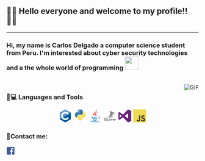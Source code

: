     
## 👨‍💻 Hello everyone and welcome to my profile!! 👨‍💻
---
### Hi, my name is Carlos Delgado a computer science student from Peru. I'm interested about cyber security technologies and a the whole world of programming <img src="https://media.giphy.com/media/LmNwrBhejkK9EFP504/giphy.gif" width="35" height="35" />
<!--<a href="https://www.instagram.com/singer_brijesh_dhanani">
  <img align="left" alt="Brijesh Dhanani" width="22px" src="https://cdn.jsdelivr.net/npm/simple-icons@v3/icons/instagram.svg" />
</a>-->
</br>
<img align="right" alt="GIF" src="https://media.giphy.com/media/mtTAzUebNBD6Prz3Sk/giphy.gif" />

### 📒💻 Languages and Tools

<p align="center">
 <a href="https://github.com/cedelgadosalazar"><img src="https://github.com/cedelgadosalazar/cedelgadosalazar/blob/master/c/c-original.svg" height="35px" style="vertical-align:top margin:6px 4px"/></a>
 <a href="https://github.com/cedelgadosalazar"><img src="https://github.com/cedelgadosalazar/cedelgadosalazar/blob/master/python/python-original.svg" height="35px" style="vertical-align:top margin:6px 4px" /></a>
 <a href="https://github.com/cedelgadosalazar"><img src="https://github.com/cedelgadosalazar/cedelgadosalazar/blob/master/java/java-original.svg" height="35px" style="vertical-align:top margin:6px 4px" /></a>
 <a href="https://github.com/cedelgadosalazar"><img src="https://github.com/cedelgadosalazar/cedelgadosalazar/blob/master/microsoftsqlserver/microsoftsqlserver-plain-wordmark.svg" height="35px" style="vertical-align:top margin:6px 4px" /></a>
 <a href="https://github.com/cedelgadosalazar"><img src="https://github.com/cedelgadosalazar/cedelgadosalazar/blob/master/visualstudio/visualstudio-plain.svg" height="35px" style="vertical-align:top margin:6px 4px" /></a>
 <a href="https://github.com/cedelgadosalazar"><img src="https://github.com/cedelgadosalazar/cedelgadosalazar/blob/master/javascript/javascript-original.svg" height="35px" style="vertical-align:top margin:6px 4px" /></a>
 </p>

### 📱Contact me:
<a href="https://www.facebook.com/carlos.delgado.2103/">
<img align="" alt="Carlos Delgado" width="22px" src="https://github.com/cedelgadosalazar/cedelgadosalazar/blob/master/facebook/facebook-original.svg" />
</a>
